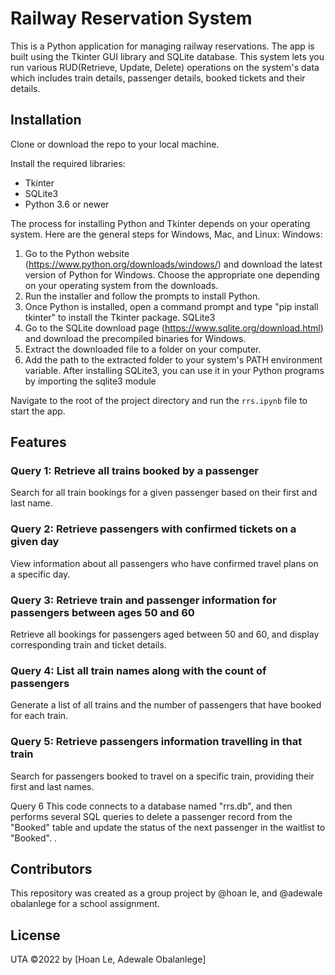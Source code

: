 Railway Reservation System
==========================

This is a Python application for managing railway reservations. The app is built using the Tkinter GUI library and SQLite database. This system lets you run various RUD(Retrieve, Update, Delete) operations on the system's data which includes train details, passenger details, booked tickets and their details.


Installation
------------

Clone or download the repo to your local machine.

Install the required libraries:

*   Tkinter
*   SQLite3
*   Python 3.6 or newer

The process for installing Python and Tkinter depends on your operating system. Here are the general steps for Windows, Mac, and Linux:
Windows:
1.	Go to the Python website (https://www.python.org/downloads/windows/) and download the latest version of Python for Windows. Choose the appropriate one depending on your operating system from the downloads.
2.	Run the installer and follow the prompts to install Python.
3.	Once Python is installed, open a command prompt and type "pip install tkinter" to install the Tkinter package.
SQLite3
1.	Go to the SQLite download page (https://www.sqlite.org/download.html) and download the precompiled binaries for Windows.
2.	Extract the downloaded file to a folder on your computer.
3.	Add the path to the extracted folder to your system's PATH environment variable.
After installing SQLite3, you can use it in your Python programs by importing the sqlite3 module


Navigate to the root of the project directory and run the `rrs.ipynb` file to start the app.

Features
--------

### Query 1: Retrieve all trains booked by a passenger

Search for all train bookings for a given passenger based on their first and last name.

### Query 2: Retrieve passengers with confirmed tickets on a given day

View information about all passengers who have confirmed travel plans on a specific day.

### Query 3: Retrieve train and passenger information for passengers between ages 50 and 60

Retrieve all bookings for passengers aged between 50 and 60, and display corresponding train and ticket details.

### Query 4: List all train names along with the count of passengers

Generate a list of all trains and the number of passengers that have booked for each train.

### Query 5: Retrieve passengers information travelling in that train

Search for passengers booked to travel on a specific train, providing their first and last names.

Query 6 This code connects to a database named "rrs.db", and then performs several SQL queries to delete a passenger record from the "Booked" table and update the status of the next passenger in the waitlist to "Booked". .

Contributors
------------

This repository was created as a group project by @hoan le, and @adewale obalanlege for a school assignment.

License
-------

UTA ©2022 by \[Hoan Le, Adewale Obalanlege\]
